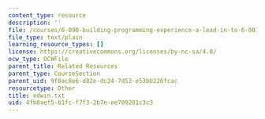 ```yaml
---
content_type: resource
description: ''
file: /courses/6-090-building-programming-experience-a-lead-in-to-6-001-january-iap-2005/4fb8aef5b1fcf7f32b7eee709201c3c3_edwin.txt
file_type: text/plain
learning_resource_types: []
license: https://creativecommons.org/licenses/by-nc-sa/4.0/
ocw_type: OCWFile
parent_title: Related Resources
parent_type: CourseSection
parent_uid: 9f0ac8e6-d82e-dc24-7d52-e53bb226fcac
resourcetype: Other
title: edwin.txt
uid: 4fb8aef5-b1fc-f7f3-2b7e-ee709201c3c3
---
```

